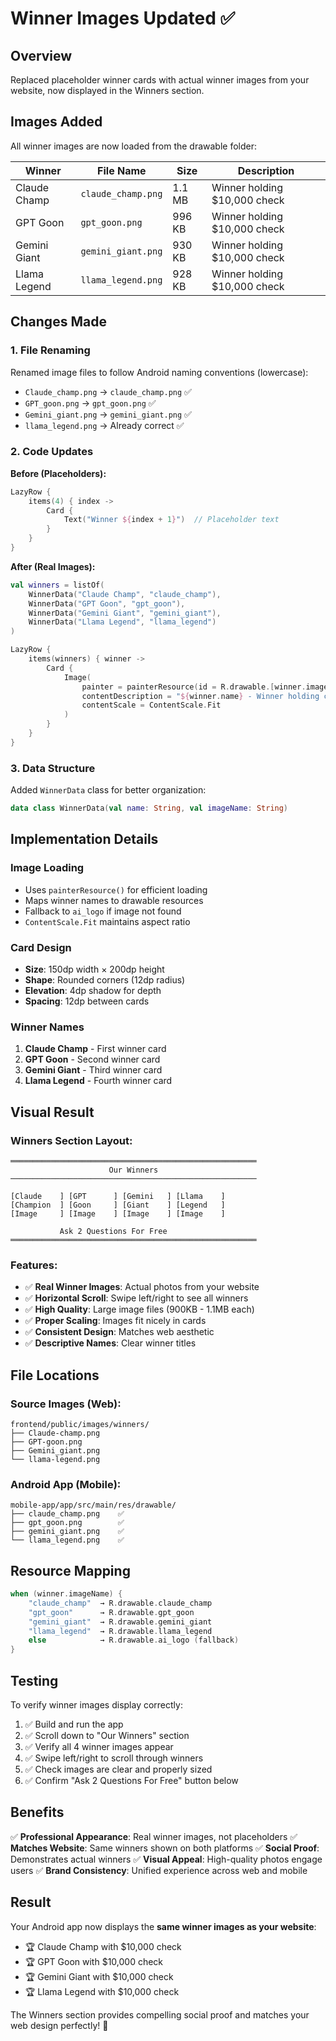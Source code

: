 # Winner Images Updated ✅

## Overview
Replaced placeholder winner cards with actual winner images from your website, now displayed in the Winners section.

## Images Added

All winner images are now loaded from the drawable folder:

| Winner | File Name | Size | Description |
|--------|-----------|------|-------------|
| Claude Champ | `claude_champ.png` | 1.1 MB | Winner holding $10,000 check |
| GPT Goon | `gpt_goon.png` | 996 KB | Winner holding $10,000 check |
| Gemini Giant | `gemini_giant.png` | 930 KB | Winner holding $10,000 check |
| Llama Legend | `llama_legend.png` | 928 KB | Winner holding $10,000 check |

## Changes Made

### 1. File Renaming
Renamed image files to follow Android naming conventions (lowercase):
- `Claude_champ.png` → `claude_champ.png` ✅
- `GPT_goon.png` → `gpt_goon.png` ✅
- `Gemini_giant.png` → `gemini_giant.png` ✅
- `llama_legend.png` → Already correct ✅

### 2. Code Updates

**Before (Placeholders):**
```kotlin
LazyRow {
    items(4) { index ->
        Card {
            Text("Winner ${index + 1}")  // Placeholder text
        }
    }
}
```

**After (Real Images):**
```kotlin
val winners = listOf(
    WinnerData("Claude Champ", "claude_champ"),
    WinnerData("GPT Goon", "gpt_goon"),
    WinnerData("Gemini Giant", "gemini_giant"),
    WinnerData("Llama Legend", "llama_legend")
)

LazyRow {
    items(winners) { winner ->
        Card {
            Image(
                painter = painterResource(id = R.drawable.[winner.imageName]),
                contentDescription = "${winner.name} - Winner holding check",
                contentScale = ContentScale.Fit
            )
        }
    }
}
```

### 3. Data Structure
Added `WinnerData` class for better organization:
```kotlin
data class WinnerData(val name: String, val imageName: String)
```

## Implementation Details

### Image Loading
- Uses `painterResource()` for efficient loading
- Maps winner names to drawable resources
- Fallback to `ai_logo` if image not found
- `ContentScale.Fit` maintains aspect ratio

### Card Design
- **Size**: 150dp width × 200dp height
- **Shape**: Rounded corners (12dp radius)
- **Elevation**: 4dp shadow for depth
- **Spacing**: 12dp between cards

### Winner Names
1. **Claude Champ** - First winner card
2. **GPT Goon** - Second winner card
3. **Gemini Giant** - Third winner card
4. **Llama Legend** - Fourth winner card

## Visual Result

### Winners Section Layout:
```
═══════════════════════════════════════════════════════
                      Our Winners
───────────────────────────────────────────────────────

[Claude    ] [GPT      ] [Gemini   ] [Llama    ]
[Champion  ] [Goon     ] [Giant    ] [Legend   ]
[Image     ] [Image    ] [Image    ] [Image    ]

           Ask 2 Questions For Free
═══════════════════════════════════════════════════════
```

### Features:
- ✅ **Real Winner Images**: Actual photos from your website
- ✅ **Horizontal Scroll**: Swipe left/right to see all winners
- ✅ **High Quality**: Large image files (900KB - 1.1MB each)
- ✅ **Proper Scaling**: Images fit nicely in cards
- ✅ **Consistent Design**: Matches web aesthetic
- ✅ **Descriptive Names**: Clear winner titles

## File Locations

### Source Images (Web):
```
frontend/public/images/winners/
├── Claude-champ.png
├── GPT-goon.png
├── Gemini_giant.png
└── llama-legend.png
```

### Android App (Mobile):
```
mobile-app/app/src/main/res/drawable/
├── claude_champ.png    ✅
├── gpt_goon.png        ✅
├── gemini_giant.png    ✅
└── llama_legend.png    ✅
```

## Resource Mapping

```kotlin
when (winner.imageName) {
    "claude_champ"  → R.drawable.claude_champ
    "gpt_goon"      → R.drawable.gpt_goon
    "gemini_giant"  → R.drawable.gemini_giant
    "llama_legend"  → R.drawable.llama_legend
    else            → R.drawable.ai_logo (fallback)
}
```

## Testing

To verify winner images display correctly:
1. ✅ Build and run the app
2. ✅ Scroll down to "Our Winners" section
3. ✅ Verify all 4 winner images appear
4. ✅ Swipe left/right to scroll through winners
5. ✅ Check images are clear and properly sized
6. ✅ Confirm "Ask 2 Questions For Free" button below

## Benefits

✅ **Professional Appearance**: Real winner images, not placeholders
✅ **Matches Website**: Same winners shown on both platforms
✅ **Social Proof**: Demonstrates actual winners
✅ **Visual Appeal**: High-quality photos engage users
✅ **Brand Consistency**: Unified experience across web and mobile

## Result

Your Android app now displays the **same winner images as your website**:
- 🏆 Claude Champ with $10,000 check
- 🏆 GPT Goon with $10,000 check
- 🏆 Gemini Giant with $10,000 check
- 🏆 Llama Legend with $10,000 check

The Winners section provides compelling social proof and matches your web design perfectly! 🎉



